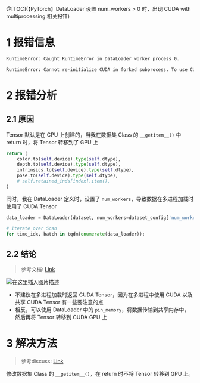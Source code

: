 ﻿@[TOC](【PyTorch】DataLoader 设置 num_workers > 0 时，出现 CUDA with multiprocessing 相关报错)
# 1 报错信息

```txt
RuntimeError: Caught RuntimeError in DataLoader worker process 0.

RuntimeError: Cannot re-initialize CUDA in forked subprocess. To use CUDA with multiprocessing, you must use the 'spawn' start method
```

# 2 报错分析
## 2.1 原因

Tensor 默认是在 CPU 上创建的，当我在数据集 Class 的 `__getitem__()` 中 return 时，将 Tensor 转移到了 GPU 上

```python
return (
	color.to(self.device).type(self.dtype),
	depth.to(self.device).type(self.dtype),
	intrinsics.to(self.device).type(self.dtype),
	pose.to(self.device).type(self.dtype),
	# self.retained_inds[index].item(),
)
```

同时，我在 DataLoader 定义时，设置了 `num_workers`，导致数据在多进程加载时使用了 CUDA Tensor

```python
data_loader = DataLoader(dataset, num_workers=dataset_config['num_workers'])

# Iterate over Scan
for time_idx, batch in tqdm(enumerate(data_loader)):
```

## 2.2 结论

>参考文档: [Link](https://pytorch.org/docs/stable/data.html#multi-process-data-loading)

![在这里插入图片描述](https://i-blog.csdnimg.cn/direct/238abad8695148ab80becd1b396649e3.png#pic_center)

- 不建议在多进程加载时返回 CUDA Tensor，因为在多进程中使用 CUDA 以及共享 CUDA Tensor 有一些要注意的点
- 相反，可以使用 DataLoader 中的 `pin_memory`，将数据传输到共享内存中，然后再将 Tensor 转移到 CUDA GPU 上


# 3 解决方法

> 参考discuss: [Link](https://discuss.pytorch.org/t/dataloader-multiprocessing-with-dataset-returning-a-cuda-tensor/151022)

修改数据集 Class 的 `__getitem__()`，在 return 时不将 Tensor 转移到 GPU 上。






